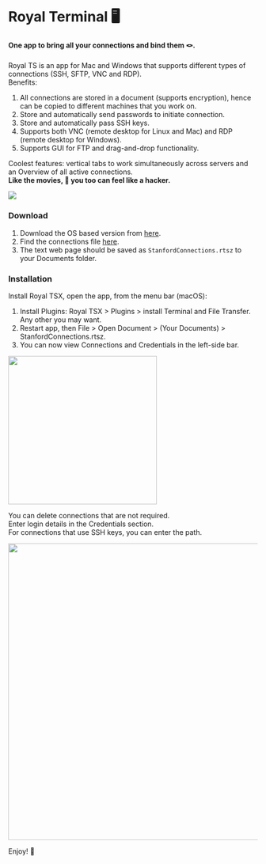 # Royal Terminal 🖥
#### One app to bring all your connections and bind them 🪢.


Royal TS is an app for Mac and Windows that supports different types of connections (SSH, SFTP, VNC and RDP).   
Benefits:
1. All connections are stored in a document (supports encryption), hence can be copied to different machines that you work on.
2. Store and automatically send passwords to initiate connection.
3. Store and automatically pass SSH keys.
4. Supports both VNC (remote desktop for Linux and Mac) and RDP (remote desktop for Windows).
5. Supports GUI for FTP and drag-and-drop functionality.

Coolest features: vertical tabs to work simultaneously across servers and an Overview of all active connections.   
**Like the movies, 🫵 you too can feel like a hacker.**

<img src="https://github.com/ChangLab/one-terminal/blob/main/resources/Image1.png">  

### Download
1. Download the OS based version from [here](https://www.royalapps.com/ts/mac/download).  
2. Find the connections file [here](https://raw.githubusercontent.com/changlab/royal-terminal/main/resources/StanfordConnections.rtsz).
3. The text web page should be saved as `StanfordConnections.rtsz` to your Documents folder.

### Installation
Install Royal TSX, open the app, from the menu bar (macOS): 
1. Install Plugins: Royal TSX > Plugins > install Terminal and File Transfer. Any other you may want. 
2. Restart app, then File > Open Document > (Your Documents) > StanfordConnections.rtsz.
3. You can now view Connections and Credentials in the left-side bar.  
  
<img src="https://github.com/ChangLab/one-terminal/blob/main/resources/Image3.png" width="300">  
  
You can delete connections that are not required.  
Enter login details in the Credentials section.  
For connections that use SSH keys, you can enter the path. 
  
<img src="https://github.com/ChangLab/one-terminal/blob/main/resources/Image4.png" width="600">

Enjoy! 🥳
